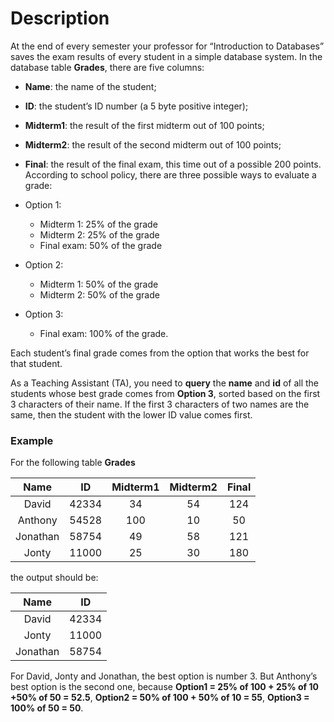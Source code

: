# Description

At the end of every semester your professor for “Introduction to Databases” saves the exam results of every student in a simple database system. In the database table **Grades**, there are five columns:

- **Name**: the name of the student;
- **ID**: the student’s ID number (a 5 byte positive integer);
- **Midterm1**: the result of the first midterm out of 100 points;
- **Midterm2**: the result of the second midterm out of 100 points;
- **Final**: the result of the final exam, this time out of a possible 200 points.
According to school policy, there are three possible ways to evaluate a grade:

- Option 1:
    - Midterm 1: 25% of the grade
    - Midterm 2: 25% of the grade
    - Final exam: 50% of the grade
- Option 2:
    - Midterm 1: 50% of the grade
    - Midterm 2: 50% of the grade
- Option 3:
    - Final exam: 100% of the grade.

Each student’s final grade comes from the option that works the best for that student.

As a Teaching Assistant (TA), you need to **query** the **name** and **id** of all the students whose best grade comes from **Option 3**, sorted based on the first 3 characters of their name. If the first 3 characters of two names are the same, then the student with the lower ID value comes first.

### Example

For the following table **Grades**

| **Name** | **ID** | **Midterm1** | **Midterm2** | **Final** |
|:--------:|:------:|:------------:|:------------:|:---------:|
|   David  |  42334 |      34      |      54      |    124    |
|  Anthony |  54528 |      100     |      10      |     50    |
| Jonathan |  58754 |      49      |      58      |    121    |
|   Jonty  |  11000 |      25      |      30      |    180    |

the output should be:

| **Name** | **ID** |
|:--------:|:------:|
|   David  |  42334 |
|   Jonty  |  11000 |
| Jonathan |  58754 |

For David, Jonty and Jonathan, the best option is number 3. But Anthony’s best option is the second one, because **Option1 = 25% of 100 + 25% of 10 +50% of 50 = 52.5**, **Option2 = 50% of 100 + 50% of 10 = 55**, **Option3 = 100% of 50 = 50**.